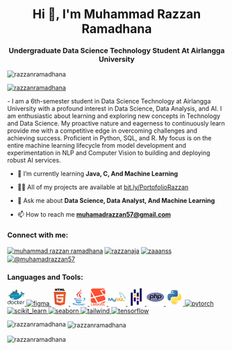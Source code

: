<h1 align="center">Hi 👋, I'm Muhammad Razzan Ramadhana</h1>
<h3 align="center">Undergraduate Data Science Technology Student At Airlangga University</h3>

<p align="left"> <img src="https://komarev.com/ghpvc/?username=razzanramadhana&label=Profile%20views&color=0e75b6&style=flat" alt="razzanramadhana" /> </p>

<p align="left"> <a href="https://github.com/ryo-ma/github-profile-trophy"><img src="https://github-profile-trophy.vercel.app/?username=razzanramadhana" alt="razzanramadhana" /></a> </p>
- I am a 6th-semester student in Data Science Technology at Airlangga University with a profound interest in Data
Science, Data Analysis, and AI. I am enthusiastic about learning and exploring new concepts in Technology and
Data Science. My proactive nature and eagerness to continuously learn provide me with a competitive edge in
overcoming challenges and achieving success. Proficient in Python, SQL, and R. My focus is on the entire
machine learning lifecycle from model development and experimentation in NLP and Computer Vision to building
and deploying robust AI services.

- 🌱 I’m currently learning **Java, C, And Machine Learning**

- 👨‍💻 All of my projects are available at [bit.ly/PortofolioRazzan](bit.ly/PortofolioRazzan)

- 💬 Ask me about **Data Science, Data Analyst, And Machine Learning**

- 📫 How to reach me **muhamadrazzan57@gmail.com**

<h3 align="left">Connect with me:</h3>
<p align="left">
<a href="https://linkedin.com/in/muhammad razzan ramadhana" target="blank"><img align="center" src="https://raw.githubusercontent.com/rahuldkjain/github-profile-readme-generator/master/src/images/icons/Social/linked-in-alt.svg" alt="muhammad razzan ramadhana" height="30" width="40" /></a>
<a href="https://kaggle.com/razzanaja" target="blank"><img align="center" src="https://raw.githubusercontent.com/rahuldkjain/github-profile-readme-generator/master/src/images/icons/Social/kaggle.svg" alt="razzanaja" height="30" width="40" /></a>
<a href="https://instagram.com/zaaanss" target="blank"><img align="center" src="https://raw.githubusercontent.com/rahuldkjain/github-profile-readme-generator/master/src/images/icons/Social/instagram.svg" alt="zaaanss" height="30" width="40" /></a>
<a href="https://medium.com/@muhamadrazzan57" target="blank"><img align="center" src="https://raw.githubusercontent.com/rahuldkjain/github-profile-readme-generator/master/src/images/icons/Social/medium.svg" alt="@muhamadrazzan57" height="30" width="40" /></a>
</p>

<h3 align="left">Languages and Tools:</h3>
<p align="left"> <a href="https://www.docker.com/" target="_blank" rel="noreferrer"> <img src="https://raw.githubusercontent.com/devicons/devicon/master/icons/docker/docker-original-wordmark.svg" alt="docker" width="40" height="40"/> </a> <a href="https://www.figma.com/" target="_blank" rel="noreferrer"> <img src="https://www.vectorlogo.zone/logos/figma/figma-icon.svg" alt="figma" width="40" height="40"/> </a> <a href="https://www.w3.org/html/" target="_blank" rel="noreferrer"> <img src="https://raw.githubusercontent.com/devicons/devicon/master/icons/html5/html5-original-wordmark.svg" alt="html5" width="40" height="40"/> </a> <a href="https://www.java.com" target="_blank" rel="noreferrer"> <img src="https://raw.githubusercontent.com/devicons/devicon/master/icons/java/java-original.svg" alt="java" width="40" height="40"/> </a> <a href="https://laravel.com/" target="_blank" rel="noreferrer"> <img src="https://raw.githubusercontent.com/devicons/devicon/master/icons/laravel/laravel-plain-wordmark.svg" alt="laravel" width="40" height="40"/> </a> <a href="https://www.mysql.com/" target="_blank" rel="noreferrer"> <img src="https://raw.githubusercontent.com/devicons/devicon/master/icons/mysql/mysql-original-wordmark.svg" alt="mysql" width="40" height="40"/> </a> <a href="https://pandas.pydata.org/" target="_blank" rel="noreferrer"> <img src="https://raw.githubusercontent.com/devicons/devicon/2ae2a900d2f041da66e950e4d48052658d850630/icons/pandas/pandas-original.svg" alt="pandas" width="40" height="40"/> </a> <a href="https://www.php.net" target="_blank" rel="noreferrer"> <img src="https://raw.githubusercontent.com/devicons/devicon/master/icons/php/php-original.svg" alt="php" width="40" height="40"/> </a> <a href="https://www.python.org" target="_blank" rel="noreferrer"> <img src="https://raw.githubusercontent.com/devicons/devicon/master/icons/python/python-original.svg" alt="python" width="40" height="40"/> </a> <a href="https://pytorch.org/" target="_blank" rel="noreferrer"> <img src="https://www.vectorlogo.zone/logos/pytorch/pytorch-icon.svg" alt="pytorch" width="40" height="40"/> </a> <a href="https://scikit-learn.org/" target="_blank" rel="noreferrer"> <img src="https://upload.wikimedia.org/wikipedia/commons/0/05/Scikit_learn_logo_small.svg" alt="scikit_learn" width="40" height="40"/> </a> <a href="https://seaborn.pydata.org/" target="_blank" rel="noreferrer"> <img src="https://seaborn.pydata.org/_images/logo-mark-lightbg.svg" alt="seaborn" width="40" height="40"/> </a> <a href="https://tailwindcss.com/" target="_blank" rel="noreferrer"> <img src="https://www.vectorlogo.zone/logos/tailwindcss/tailwindcss-icon.svg" alt="tailwind" width="40" height="40"/> </a> <a href="https://www.tensorflow.org" target="_blank" rel="noreferrer"> <img src="https://www.vectorlogo.zone/logos/tensorflow/tensorflow-icon.svg" alt="tensorflow" width="40" height="40"/> </a> </p>

<p><img align="left" src="https://github-readme-stats.vercel.app/api/top-langs?username=razzanramadhana&show_icons=true&locale=en&layout=compact" alt="razzanramadhana" /></p>

<p>&nbsp;<img align="center" src="https://github-readme-stats.vercel.app/api?username=razzanramadhana&show_icons=true&locale=en" alt="razzanramadhana" /></p>

<p><img align="center" src="https://github-readme-streak-stats.herokuapp.com/?user=razzanramadhana&" alt="razzanramadhana" /></p>
